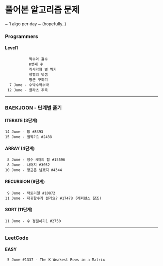 # 풀어본 알고리즘 문제 
~ 1 algo per day ~ (hopefully..)
### Programmers 
#### Level1
               짝수와 홀수
               K번째 수 
               직사각형 별 찍기
               행렬의 덧셈 
               평균 구하기 
      7 June - 수박수박수박 
     12 June - 콜라츠 추측

----

### BAEKJOON - 단계별 풀기

#### ITERATE (3단계)
    14 June - 합 #8393
    15 June - 별찍기1 #2438

#### ARRAY (4단계)
     8 June - 정수 N개의 합 #15596
     8 June - 나머지 #3052
    10 June - 평균은 넘겠지 #4344
#### RECURSION (9단계)
     9 June - 팩토리얼 #10872
    11 June - 재귀함수가 뭔가요? #17478 (레퍼런스 참조)
#### SORT (11단계)
    11 June - 수 정렬하기1 #2750

----
### LeetCode 
#### EASY
     5 June #1337 - The K Weakest Rows in a Matrix